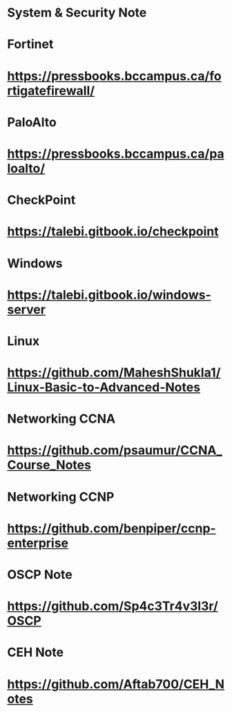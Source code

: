 # System & Security Note
# Fortinet
# https://pressbooks.bccampus.ca/fortigatefirewall/
# PaloAlto
# https://pressbooks.bccampus.ca/paloalto/
# CheckPoint
# https://talebi.gitbook.io/checkpoint
# Windows
# https://talebi.gitbook.io/windows-server
# Linux
# https://github.com/MaheshShukla1/Linux-Basic-to-Advanced-Notes
# Networking CCNA
# https://github.com/psaumur/CCNA_Course_Notes
# Networking CCNP
# https://github.com/benpiper/ccnp-enterprise
# OSCP Note
# https://github.com/Sp4c3Tr4v3l3r/OSCP
# CEH Note
# https://github.com/Aftab700/CEH_Notes
